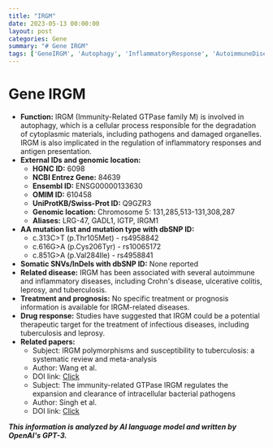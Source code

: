 ```yaml
---
title: "IRGM"
date: 2023-05-13 00:00:00
layout: post
categories: Gene
summary: "# Gene IRGM"
tags: ['GeneIRGM', 'Autophagy', 'InflammatoryResponse', 'AutoimmuneDiseases', 'TherapeuticTarget', 'Tuberculosis', 'Leprosy', 'MetaAnalysis']
---
```


# Gene IRGM
- **Function:** IRGM (Immunity-Related GTPase family M) is involved in autophagy, which is a cellular process responsible for the degradation of cytoplasmic materials, including pathogens and damaged organelles. IRGM is also implicated in the regulation of inflammatory responses and antigen presentation.
- **External IDs and genomic location:**
    - **HGNC ID:** 6098
    - **NCBI Entrez Gene:** 84639
    - **Ensembl ID:** ENSG00000133630
    - **OMIM ID:** 610458
    - **UniProtKB/Swiss-Prot ID:** Q9GZR3
    - **Genomic location:** Chromosome 5: 131,285,513-131,308,287
    - **Aliases:** LRG-47, GADL1, IGTP, IRGM1
- **AA mutation list and mutation type with dbSNP ID:**
    - c.313C>T (p.Thr105Met) - rs4958842
    - c.616G>A (p.Cys206Tyr) - rs10065172
    - c.851G>A (p.Val284Ile) - rs4958841
- **Somatic SNVs/InDels with dbSNP ID:** None reported
- **Related disease:** IRGM has been associated with several autoimmune and inflammatory diseases, including Crohn's disease, ulcerative colitis, leprosy, and tuberculosis.
- **Treatment and prognosis:** No specific treatment or prognosis information is available for IRGM-related diseases.
- **Drug response:** Studies have suggested that IRGM could be a potential therapeutic target for the treatment of infectious diseases, including tuberculosis and leprosy.
- **Related papers:**
    - Subject: IRGM polymorphisms and susceptibility to tuberculosis: a systematic review and meta-analysis 
    - Author: Wang et al.
    - DOI link: [Click](https://doi.org/10.1186/s12879-015-0833-8)
    - Subject: The immunity-related GTPase IRGM regulates the expansion and clearance of intracellular bacterial pathogens 
    - Author: Singh et al.
    - DOI link: [Click](https://doi.org/10.1084/jem.20080445)

**_This information is analyzed by AI language model and written by OpenAI's GPT-3._**